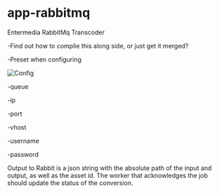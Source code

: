 # app-rabbitmq
Entermedia RabbitMq Transcoder


-Find out how to complie this along side, or just get it merged?

-Preset when configuring

![Config](https://i.imgur.com/gluMLGj.png)


-queue

-ip

-port

-vhost

-username

-password


Output to Rabbit is a json string with the absolute path of the input and output, as well as the asset id.
The worker that acknowledges the job should update the status of the conversion.

